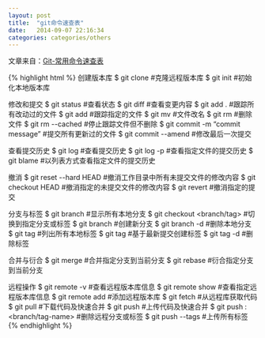 ```yaml
---
layout: post
title:  "git命令速查表"
date:   2014-09-07 22:16:34
categories: categories/others
---
```


文章来自：<a href="https://gitcafe.com/GitCafe/Help/wiki/Git-%E5%B8%B8%E7%94%A8%E5%91%BD%E4%BB%A4%E9%80%9F%E6%9F%A5%E8%A1%A8">Git-常用命令速查表</a>


{% highlight html %}
创建版本库
$ git clone <url> #克隆远程版本库
$ git init #初始化本地版本库

修改和提交
$ git status #查看状态
$ git diff #查看变更内容
$ git add . #跟踪所有改动过的文件
$ git add <file> #跟踪指定的文件
$ git mv <old> <new> #文件改名
$ git rm <file> #删除文件
$ git rm --cached <file> #停止跟踪文件但不删除
$ git commit -m “commit message” #提交所有更新过的文件
$ git commit --amend #修改最后一次提交

查看提交历史
$ git log #查看提交历史
$ git log -p <file> #查看指定文件的提交历史
$ git blame <file> #以列表方式查看指定文件的提交历史

撤消
$ git reset --hard HEAD #撤消工作目录中所有未提交文件的修改内容
$ git checkout HEAD <file> #撤消指定的未提交文件的修改内容
$ git revert <commit> #撤消指定的提交

分支与标签
$ git branch #显示所有本地分支
$ git checkout <branch/tag> #切换到指定分支或标签
$ git branch <new-branch> #创建新分支
$ git branch -d <branch> #删除本地分支
$ git tag #列出所有本地标签
$ git tag <tagname> #基于最新提交创建标签
$ git tag -d <tagname> #删除标签

合并与衍合
$ git merge <branch> #合并指定分支到当前分支
$ git rebase <branch> #衍合指定分支到当前分支

远程操作
$ git remote -v #查看远程版本库信息
$ git remote show <remote> #查看指定远程版本库信息
$ git remote add <remote> <url> #添加远程版本库
$ git fetch <remote> #从远程库获取代码
$ git pull <remote> <branch> #下载代码及快速合并
$ git push <remote> <branch> #上传代码及快速合并
$ git push <remote> :<branch/tag-name> #删除远程分支或标签
$ git push --tags #上传所有标签
{% endhighlight %}
